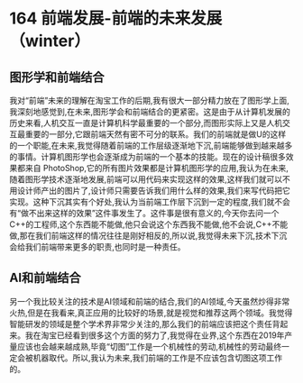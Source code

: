 # 164 前端发展-前端的未来发展（winter）

## 图形学和前端结合

我对“前端”未来的理解在淘宝工作的后期,我有很大一部分精力放在了图形学上面,我深刻地感觉到,在未来,图形学会和前端结合的更紧密。 ​​这是由于从计算机发展的历史来看,人机交互一直是计算机科学最重要的一个部分,而图形实际上又是人机交互最重要的一部分,它跟前端天然有密不可分的联系。 ​​我们的前端就是做U的这样的一个职能,在未来,我觉得随着前端的工作层级逐渐地下沉,前端能够做到越来越多的事情。 ​​计算机图形学也会逐渐成为前端的一个基本的技能。现在的设计稿很多效果都来自 PhotoShop,它的所有图片效果都是计算机图形学的应用,我认为在未来,随着图形学技术逐渐地发展,前端可以用代码来实现这样的效果,这样我们就可以不用设计师产出的图片了,设计师只需要告诉我们用什么样的效果,我们来写代码把它实现。 ​​这种下沉其实有个好处,我认为当前端工作层下沉到一定的程度,我们就不会有“做不出来这样的效果”这件事发生了。 ​​这件事是很有意义的,今天你去问一个C++的工程师,这个东西能不能做,他只会说这个东西我不能做,他不会说,C++不能做,那在我们前端这样的情况往往是刚好相反的,所以说,我觉得未来下沉,技术下沉会给我们前端带来更多的职责,也同时是一种责任。

## AI和前端结合

另一个我比较关注的技术是AI领域和前端的结合,我们的AI领域,今天虽然炒得非常火热,但是在我看来,真正应用的比较好的场景,就是视觉和推荐这两个领域。 ​​我觉得智能研发的领域是整个学术界非常少关注的,那么我们的前端应该把这个责任背起来。 ​​我在淘宝已经看到很多这个方面的努力了,我觉得在业界,这个东西在2019年产量应该也会越来越成熟,毕竟“切图”工作是一个机械性的劳动,机械性的劳动最终一定会被机器取代。 ​​所以,我认为未来,我们前端的工作是不应该包含切图这项工作的。

